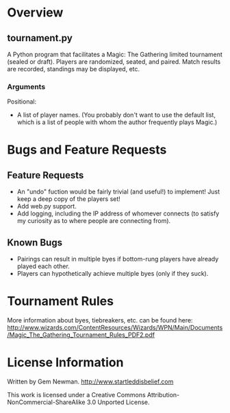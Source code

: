 Overview
========

tournament.py
-------------

A Python program that facilitates a Magic: The Gathering limited tournament (sealed or draft). Players are randomized, seated, and paired. Match results are recorded, standings may be displayed, etc.

### Arguments

Positional:
 * A list of player names. (You probably don't want to use the default list, which is a list of people with whom the author frequently plays Magic.)

Bugs and Feature Requests
=========================

Feature Requests
----------------

* An "undo" fuction would be fairly trivial (and useful!) to implement! Just keep a deep copy of the players set!
* Add web.py support.
* Add logging, including the IP address of whomever connects (to satisfy my curiosity as to where people are connecting from).

Known Bugs
----------

* Pairings can result in multiple byes if bottom-rung players have already played each other.
* Players can hypothetically achieve multiple byes (only if they suck).

Tournament Rules
================

More information about byes, tiebreakers, etc. can be found here:
http://www.wizards.com/ContentResources/Wizards/WPN/Main/Documents/Magic_The_Gathering_Tournament_Rules_PDF2.pdf

License Information
===================

Written by Gem Newman.
http://www.startleddisbelief.com

This work is licensed under a Creative Commons Attribution-NonCommercial-ShareAlike 3.0 Unported License.
